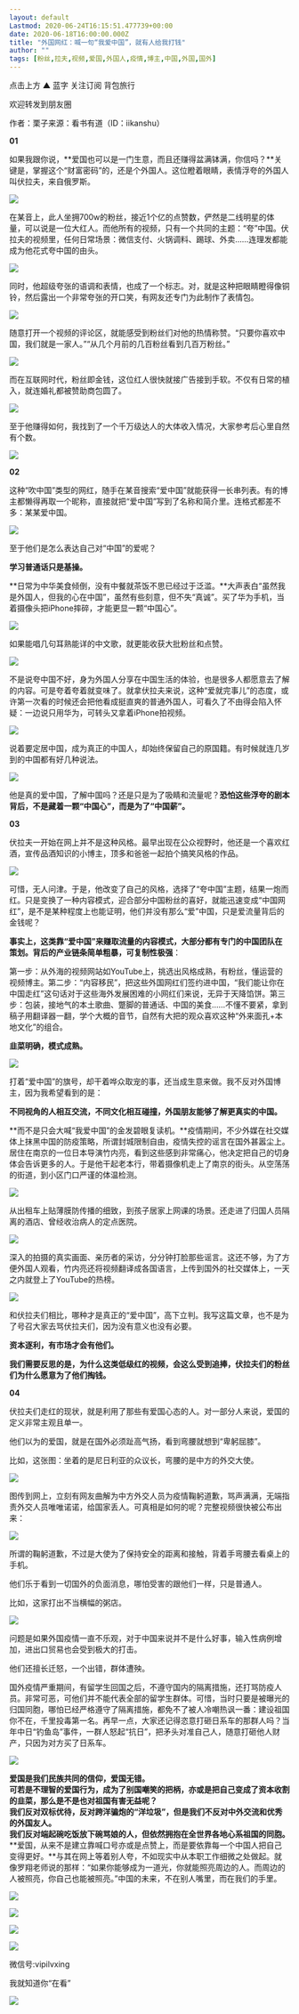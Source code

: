 ```yaml
---
layout: default
Lastmod: 2020-06-24T16:15:51.477739+00:00
date: 2020-06-18T16:00:00.000Z
title: "外国网红：喊一句“我爱中国”，就有人给我打钱"
author: ""
tags: [粉丝,拉夫,视频,爱国,外国人,疫情,博主,中国,外国,国外]
---
```


点击上方 ▲ 蓝字 关注订阅 背包旅行

欢迎转发到朋友圈

作者：栗子来源：看书有道（ID：iikanshu）

**01**

  
如果我跟你说，**爱国也可以是一门生意，而且还赚得盆满钵满，你信吗？**关键是，掌握这个“财富密码”的，还是个外国人。这位瞪着眼睛，表情浮夸的外国人叫伏拉夫，来自俄罗斯。

![](https://images.weserv.nl/?url=https%3A//pic1.zhimg.com/v2-1a140eaa93076a981cd16941a998c6b8_b.jpg)

在某音上，此人坐拥700w的粉丝，接近1个亿的点赞数，俨然是二线明星的体量，可以说是一位大红人。而他所有的视频，只有一个共同的主题：“夸”中国。伏拉夫的视频里，任何日常场景：微信支付、火锅调料、踢球、外卖……连理发都能成为他花式夸中国的由头。

![](https://images.weserv.nl/?url=https%3A//pic3.zhimg.com/v2-3d3be24581cafde0e06fc5eed1c1c36e_b.jpg)

同时，他超级夸张的语调和表情，也成了一个标志。对，就是这种把眼睛瞪得像铜铃，然后露出一个非常夸张的开口笑，有网友还专门为此制作了表情包。

![](https://images.weserv.nl/?url=https%3A//pic3.zhimg.com/v2-dceb41b616532ea49ec8a64916eb740e_b.jpg)

随意打开一个视频的评论区，就能感受到粉丝们对他的热情称赞。“只要你喜欢中国，我们就是一家人。”“从几个月前的几百粉丝看到几百万粉丝。”

![](https://images.weserv.nl/?url=https%3A//pic2.zhimg.com/v2-6b20860994d34326f989cef0b5a3d70d_b.jpg)

而在互联网时代，粉丝即金钱，这位红人很快就接广告接到手软。不仅有日常的植入，就连婚礼都被赞助商包圆了。

![](https://images.weserv.nl/?url=https%3A//pic1.zhimg.com/v2-2645df1cb32c367fb0139dbdeda35be4_b.jpg)

至于他赚得如何，我找到了一个千万级达人的大体收入情况，大家参考后心里自然有个数。

![](https://images.weserv.nl/?url=https%3A//pic3.zhimg.com/v2-f03cfd6e25efc01b3ccfe0f3b0f63306_b.jpg)

**02**

这种“吹中国”类型的网红，随手在某音搜索“爱中国”就能获得一长串列表。有的博主都懒得再取一个昵称，直接就把“爱中国”写到了名称和简介里。连格式都差不多：某某爱中国。

![](https://images.weserv.nl/?url=https%3A//pic4.zhimg.com/v2-290d39b338181c6d333a70fffd162733_b.jpg)

至于他们是怎么表达自己对“中国”的爱呢？

**学习普通话只是基操。**

  
**日常为中华美食倾倒，没有中餐就茶饭不思已经过于泛滥。**大声表白“虽然我是外国人，但我的心在中国”，虽然有些刻意，但不失“真诚”。买了华为手机，当着摄像头把iPhone摔碎，才能更显一颗“中国心”。

![](https://images.weserv.nl/?url=https%3A//pic3.zhimg.com/v2-dffbd72d0994d40ad00352db3206419a_b.jpg)

如果能唱几句耳熟能详的中文歌，就更能收获大批粉丝和点赞。

![](https://images.weserv.nl/?url=https%3A//pic4.zhimg.com/v2-5451888599a77d86e3a84e1ee80cf80b_b.jpg)

不是说夸中国不好，身为外国人分享在中国生活的体验，也是很多人都愿意去了解的内容。可是夸着夸着就变味了。就拿伏拉夫来说，这种“爱就完事儿”的态度，或许第一次看的时候还会把他看成挺直爽的普通外国人，可看久了不由得会陷入怀疑：一边说只用华为，可转头又拿着iPhone拍视频。

![](https://images.weserv.nl/?url=https%3A//pic2.zhimg.com/v2-a63aaf0341a248c6510e03913f770945_b.jpg)

说着要定居中国，成为真正的中国人，却始终保留自己的原国籍。有时候就连几岁到的中国都有好几种说法。

![](https://images.weserv.nl/?url=https%3A//pic2.zhimg.com/v2-0133d2320848b25a32b65cf426a07765_b.jpg)

  
他是真的爱中国，了解中国吗？还是只是为了吸睛和流量呢？**恐怕这些浮夸的剧本背后，不是藏着一颗“中国心”，而是为了“中国薪”。**

**03**

伏拉夫一开始在网上并不是这种风格。最早出现在公众视野时，他还是一个喜欢红酒，宣传品酒知识的小博主，顶多和爸爸一起拍个搞笑风格的作品。

![](https://images.weserv.nl/?url=https%3A//pic2.zhimg.com/v2-dcc6e181689f516ae49009f6b24cc319_b.jpg)

可惜，无人问津。于是，他改变了自己的风格，选择了“夸中国”主题，结果一炮而红。只是变换了一种内容模式，迎合部分中国粉丝的喜好，就能迅速变成“中国网红”，是不是某种程度上也能证明，他们并没有那么“爱”中国，只是爱流量背后的金钱呢？

**事实上，这类靠“爱中国”来赚取流量的内容模式，大部分都有专门的中国团队在策划。背后的产业链条简单粗暴，可复制性极强**：

第一步：从外海的视频网站如YouTube上，挑选出风格成熟，有粉丝，懂运营的视频博主。第二步：“内容移民”，把这些外国网红们签约进中国，“我们能让你在中国走红”这句话对于这些海外发展困难的小网红们来说，无异于天降馅饼。第三步：包装，接地气的本土歌曲、蹩脚的普通话、中国的美食……不懂不要紧，拿到稿子用翻译器一翻，学个大概的音节，自然有大把的观众喜欢这种“外来面孔+本地文化”的组合。

**韭菜明确，模式成熟。**

  

![](https://images.weserv.nl/?url=https%3A//pic2.zhimg.com/v2-ba661a6fe00bab27e87c47f69a469f95_b.jpg)

打着“爱中国”的旗号，却干着哗众取宠的事，还当成生意来做。我不反对外国博主，因为我希望看到的是：

**不同视角的人相互交流，不同文化相互碰撞，外国朋友能够了解更真实的中国。**

  
**而不是只会大喊“我爱中国”的金发碧眼复读机。**疫情期间，不少外媒在社交媒体上抹黑中国的防疫策略，所谓封城限制自由，疫情失控的谣言在国外甚嚣尘上。居住在南京的一位日本导演竹内亮，看到这些感到非常痛心，他决定把自己的切身体会告诉更多的人。于是他干起老本行，带着摄像机走上了南京的街头。从空荡荡的街道，到小区门口严谨的体温检测。

![](https://images.weserv.nl/?url=https%3A//pic1.zhimg.com/v2-0bc5c902d66d71b846cb7500eaaae9f0_b.jpg)

从出租车上贴薄膜防传播的细致，到孩子居家上网课的场景。还走进了归国人员隔离的酒店、曾经收治病人的定点医院。

![](https://images.weserv.nl/?url=https%3A//pic4.zhimg.com/v2-983d8e609a043327ce70e8a06b1da3a7_b.jpg)

深入的拍摄的真实画面、亲历者的采访，分分钟打脸那些谣言。这还不够，为了方便外国人观看，竹内亮还将视频翻译成各国语言，上传到国外的社交媒体上，一天之内就登上了YouTube的热榜。

![](https://images.weserv.nl/?url=https%3A//pic3.zhimg.com/v2-b1b6fc96a03c8bbc7ffe3ac03d37a10e_b.jpg)

和伏拉夫们相比，哪种才是真正的“爱中国”，高下立判。我写这篇文章，也不是为了号召大家去骂伏拉夫们，因为没有意义也没有必要。

**资本逐利，有市场才会有他们。**

  
**我们需要反思的是，为什么这类低级红的视频，会这么受到追捧，伏拉夫们的粉丝们为什么愿意为了他们掏钱。**

**04**

伏拉夫们走红的现状，就是利用了那些有爱国心态的人。对一部分人来说，爱国的定义非常主观且单一。

他们以为的爱国，就是在国外必须趾高气扬，看到弯腰就想到“卑躬屈膝”。

比如，这张图：坐着的是尼日利亚的众议长，弯腰的是中方的外交大使。

![](https://images.weserv.nl/?url=https%3A//pic3.zhimg.com/v2-c26f2a34fb5629b603116f96e7af316e_b.jpg)

图传到网上，立刻有网友曲解为中方外交人员为疫情鞠躬道歉，骂声满满，无端指责外交人员唯唯诺诺，给国家丢人。可真相是如何的呢？完整视频很快被公布出来：

![](https://images.weserv.nl/?url=https%3A//pic2.zhimg.com/v2-f985a896c9b6b8a199565ba2c712a4bd_b.gif)

所谓的鞠躬道歉，不过是大使为了保持安全的距离和接触，背着手弯腰去看桌上的手机。

他们乐于看到一切国外的负面消息，哪怕受害的跟他们一样，只是普通人。

比如，这家打出不当横幅的粥店。

![](https://images.weserv.nl/?url=https%3A//pic1.zhimg.com/v2-96e25d88a8d3fd19668a468189c1cf68_b.jpg)

问题是如果外国疫情一直不乐观，对于中国来说并不是什么好事，输入性病例增加，进出口贸易也会受到极大的打击。

他们还擅长迁怒，一个出错，群体遭殃。

国外疫情严重期间，有留学生回国之后，不遵守国内的隔离措施，还打骂防疫人员。非常可恶，可他们并不能代表全部的留学生群体。可惜，当时只要是被曝光的归国同胞，哪怕已经严格遵守了隔离措施，都免不了被人冷嘲热讽一番：建设祖国你不在，千里投毒第一名。再早一点，大家还记得恣意打砸日系车的那群人吗？当年中日“钓鱼岛”事件，一群人怒起“抗日”，把矛头对准自己人，随意打砸他人财产，只因为对方买了日系车。

![](https://images.weserv.nl/?url=https%3A//pic1.zhimg.com/v2-a4ac86afa987b23d921b548470548800_b.jpg)

  
**爱国是我们民族共同的信仰，爱国无错。**  
**可若是不理智的爱国行为，成为了别国嘲笑的把柄，亦或是把自己变成了资本收割的韭菜，那么是不是也对祖国有害无益呢？**  
**我们反对双标优待，反对跨洋骗炮的“洋垃圾”，但是我们不反对中外交流和优秀的外国友人。**  
**我们反对端起碗吃饭放下碗骂娘的人，但依然拥抱在全世界各地心系祖国的同胞。**  
**爱国，从来不是建立靠喊口号亦或是点赞上，而是要依靠每一个中国人把自己变得更好。**与其在网上等着别人夸，不如现实中从本职工作细微之处做起。就像罗翔老师说的那样：“如果你能够成为一道光，你就能照亮周边的人。而周边的人被照亮，你自己也能被照亮。”中国的未来，不在别人嘴里，而在我们的手里。

![](https://images.weserv.nl/?url=https%3A//pic3.zhimg.com/v2-97e799989a6623ccadce1837503a829a_b.jpg)

![](https://images.weserv.nl/?url=https%3A//pic1.zhimg.com/v2-365e105452bb1e58bf5572c072244f28_b.jpg)

![](https://images.weserv.nl/?url=https%3A//pic4.zhimg.com/v2-18ea4eb67f699855fe42fe7f978f38df_b.jpg)

![](https://images.weserv.nl/?url=https%3A//pic4.zhimg.com/v2-8c2850e059a5ec3164c93b5d90adbf0b_b.jpg)

微信号:vipilvxing

我就知道你“在看”

![](https://images.weserv.nl/?url=https%3A//pic2.zhimg.com/v2-c82b6435fb6d21d1bdda03cdcf7b22f5_b.gif)

